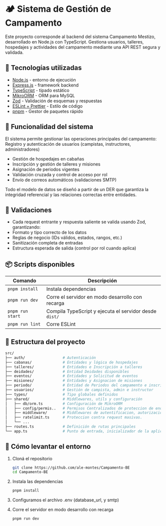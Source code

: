 # 🏕️ Sistema de Gestión de Campamento

Este proyecto corresponde al backend del sistema Campamento Mestizo, desarrollado en Node.js con TypeScript.
Gestiona usuarios, talleres, hospedajes y actividades del campamento mediante una API REST segura y validada.

## 🚀 Tecnologías utilizadas

- [Node.js](https://nodejs.org/) - entorno de ejecución
- [Express.js](https://expressjs.com/) - framework backend
- [TypeScript](https://www.typescriptlang.org/) - tipado estático
- [MikroORM](https://mikro-orm.io/) - ORM para MySQL
- [Zod](https://zod.dev/) - Validación de esquemas y respuestas
- [ESLint + Prettier](https://eslint.org/) - Estilo de código
- [pnpm](https://pnpm.io/) - Gestor de paquetes rápido

## 🧠 Funcionalidad del sistema
El sistema permite gestionar las operaciones principales del campamento:
Registro y autenticación de usuarios (campistas, instructores, administradores)
- Gestión de hospedajes en cabañas
- Inscripción y gestión de talleres y misiones
- Asignación de periodos vigentes
- Validación cruzada y control de acceso por rol
- Envío de correos automáticos (validaciones SMTP)

Todo el modelo de datos se diseñó a partir de un DER que garantiza la integridad referencial y las relaciones correctas entre entidades.

## 🔐 Validaciones
- Cada request entrante y respuesta saliente se valida usando Zod, garantizando:
- Formato y tipo correcto de los datos
- Reglas de negocio (IDs válidos, estados, rangos, etc.)
- Sanitización completa de entradas
- Estructura esperada de salida (control por rol cuando aplica)

## 📦 Scripts disponibles

| Comando          | Descripción                                            |
| ---------------- | ------------------------------------------------------ |
| `pnpm install`   | Instala dependencias                                   |
| `pnpm run dev`   | Corre el servidor en modo desarrollo con recarga       |
| `pnpm run start` | Compila TypeScript y ejecuta el servidor desde `dist/` |
| `pnpm run lint`  | Corre ESLint                                           |

## 📂 Estructura del proyecto
```bash
src/
├── auth/                 # Autenticación
├── cabanas/              # Entidades y lógica de hospedajes
├── talleres/             # Entidades e Inscripción a talleres
├── deidades/             # Entidad Deidades disponibles
├── eventos/              # Entidades y Solicitud de eventos
├── misiones/             # Entidades y Asignacion de misiones
├── periodo/              # Entidad de Periodos del campamento e inscripcion
├── usuarios/             # Gestión de campista, admin e instructor
├── types/                # Tipo globales definidos
├── shared/               # Middlewares, utils y configuración
│   ├── db/orm.ts         # Configuración de MikroORM
│   ├── config/permis..   # Permisos Centralizados de proteccion de endpoint
│   ├── middleware/       # Middlewares de autentificacion, autorizacion, validacion y gesion de errores.
│   ├── ratelimit.ts      # Proteccion contra request masivas.  
│   └── ...
├── routes.ts             # Definición de rutas principales
└── app.ts                # Punto de entrada, inicializador de la aplicacion 
```

## 🧪 Cómo levantar el entorno

1. Cloná el repositorio
   ```bash
   git clone https://github.com/ale-montes/Campamento-BE
   cd Campamento-BE
   ```
2. Instala las dependencias
   ```bash
   pnpm install
   ```
3. Configuramos el archivo .env (database_url, y smtp)

3. Corre el servidor en modo desarrollo con recarga
   ```bash
   pnpm run dev
   ```
